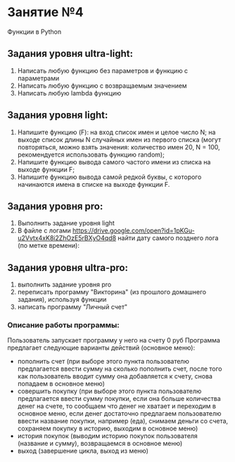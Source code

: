 # Занятие №4 
Функции в Python
 
## Задания уровня ultra-light:
1.	Написать любую функцию без параметров и функцию с параметрами
2.	Написать любую функцию с возвращаемым значением
3.	Написать любую lambda функцию

## Задания уровня light:
1.	Напишите функцию (F): на вход список имен и целое число N; на выходе список длины N случайных имен из первого списка (могут повторяться, можно взять значения: количество имен 20, N = 100, рекомендуется использовать функцию random);
2.	Напишите функцию вывода самого частого имени из списка на выходе функции F;
3.	Напишите функцию вывода самой редкой буквы, с которого начинаются имена в списке на выходе функции F.

## Задания уровня pro:
1.	Выполнить задание уровня light
2.	В файле с логами https://drive.google.com/open?id=1pKGu-u2Vvtx4xK8i2ZhOzE5rBXyO4qd8 найти дату самого позднего лога (по метке времени):  

## Задания уровня ultra-pro:
1.	выполнить задание уровня pro
2.	переписать программу "Викторина" (из прошлого домашнего задания), используя функции
3.	написать программу "Личный счет"

### Описание работы программы:
Пользователь запускает программу у него на счету 0 руб
Программа предлагает следующие варианты действий (основное меню):
 - пополнить счет (при выборе этого пункта пользователю предлагается ввести сумму на сколько пополнить счет, после того как пользователь вводит сумму она добавляется к счету, снова попадаем в основное меню)
- совершить покупку (при выборе этого пункта пользователю предлагается ввести сумму покупки, если она больше количества денег на счете, то сообщаем что денег не хватает и переходим в основное меню, если денег достаточно предлагаем пользователю ввести название покупки, например (еда), снимаем деньги со счета, сохраняем покупку в историю, выходим в основное меню)
- история покупок (выводим историю покупок пользователя (название и сумму), возвращаемся в основное меню)
- выход (завершение цикла, выход из меню)
